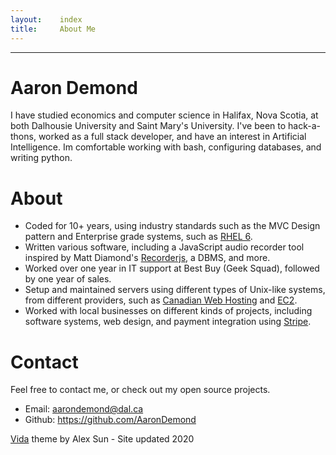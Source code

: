 ```yaml
---
layout:    index
title:     About Me
---
```



----------

# Aaron Demond

I have studied economics and computer science in Halifax, Nova Scotia, at both Dalhousie University and Saint Mary's University. I've been to hack-a-thons, worked as a full stack developer, and have an interest in Artificial Intelligence. Im comfortable working with bash, configuring databases, and writing python.

# About
- Coded for 10+ years, using industry standards such as the MVC Design pattern and Enterprise grade systems, such as <a href="https://www.redhat.com/en/technologies/linux-platforms/enterprise-linux">RHEL 6</a>.
- Written various software, including a JavaScript audio recorder tool inspired by Matt Diamond's <a href="https://github.com/mattdiamond/Recorderjs">Recorderjs</a>, a DBMS, and more.
- Worked over one year in IT support at Best Buy (Geek Squad), followed by one year of sales.
- Setup and maintained servers using different types of Unix-like systems, from different providers, such as <a href="https://www.canadianwebhosting.com/">Canadian Web Hosting</a> and <a href="https://aws.amazon.com/ec2/">EC2</a>.
- Worked with local businesses on different kinds of projects, including software systems, web design, and payment integration using <a href="https://stripe.com/ca">Stripe</a>.



# Contact
Feel free to contact me, or check out my open source projects.

- Email: aarondemond@dal.ca
- Github: <a href="https://github.com/AaronDemond">https://github.com/AaronDemond</a>



<a style="clear: both" href="https://github.com/syaning/vida">Vida</a> theme by Alex Sun - Site updated 2020
